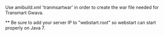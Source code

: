 Use amibuild.xml 'tranmsartwar' in order to create the war file needed for Transmart Gwava.

** Be sure to add your server IP to "webstart.root" so webstart can start properly on
Java 7.